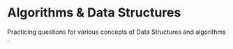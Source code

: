 # Algorithms & Data Structures
Practicing questions for various concepts of Data Structures and algorithms .

